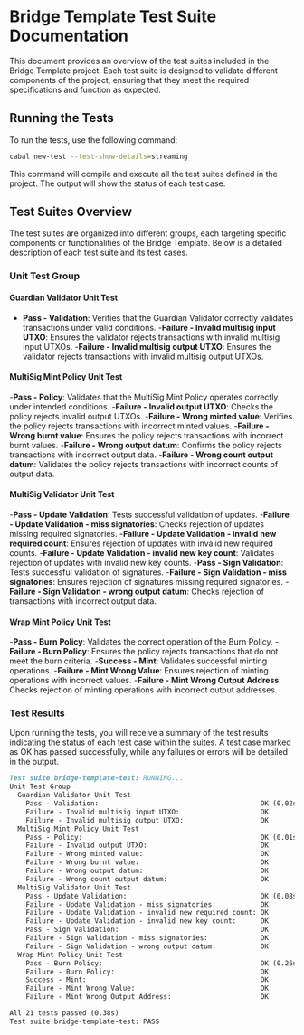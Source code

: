 # Bridge Template Test Suite Documentation

This document provides an overview of the test suites included in the Bridge Template project. Each test suite is designed to validate different components of the project, ensuring that they meet the required specifications and function as expected.

## Running the Tests

To run the tests, use the following command:

```sh
cabal new-test --test-show-details=streaming
```

This command will compile and execute all the test suites defined in the project. The output will show the status of each test case.

## Test Suites Overview

The test suites are organized into different groups, each targeting specific components or functionalities of the Bridge Template. Below is a detailed description of each test suite and its test cases.

### Unit Test Group

#### Guardian Validator Unit Test

- **Pass - Validation**: Verifies that the Guardian Validator correctly validates transactions under valid conditions.
-**Failure - Invalid multisig input UTXO**: Ensures the validator rejects transactions with invalid multisig input UTXOs.
-**Failure - Invalid multisig output UTXO**: Ensures the validator rejects transactions with invalid multisig output UTXOs.

#### MultiSig Mint Policy Unit Test

-**Pass - Policy**: Validates that the MultiSig Mint Policy operates correctly under intended conditions.
-**Failure - Invalid output UTXO**: Checks the policy rejects invalid output UTXOs.
-**Failure - Wrong minted value**: Verifies the policy rejects transactions with incorrect minted values.
-**Failure - Wrong burnt value**: Ensures the policy rejects transactions with incorrect burnt values.
-**Failure - Wrong output datum**: Confirms the policy rejects transactions with incorrect output data.
-**Failure - Wrong count output datum**: Validates the policy rejects transactions with incorrect counts of output data.

#### MultiSig Validator Unit Test

-**Pass - Update Validation**: Tests successful validation of updates.
-**Failure - Update Validation - miss signatories**: Checks rejection of updates missing required signatories.
-**Failure - Update Validation - invalid new required count**: Ensures rejection of updates with invalid new required counts.
-**Failure - Update Validation - invalid new key count**: Validates rejection of updates with invalid new key counts.
-**Pass - Sign Validation**: Tests successful validation of signatures.
-**Failure - Sign Validation - miss signatories**: Ensures rejection of signatures missing required signatories.
-**Failure - Sign Validation - wrong output datum**: Checks rejection of transactions with incorrect output data.

#### Wrap Mint Policy Unit Test

-**Pass - Burn Policy**: Validates the correct operation of the Burn Policy.
-**Failure - Burn Policy**: Ensures the policy rejects transactions that do not meet the burn criteria.
-**Success - Mint**: Validates successful minting operations.
-**Failure - Mint Wrong Value**: Ensures rejection of minting operations with incorrect values.
-**Failure - Mint Wrong Output Address**: Checks rejection of minting operations with incorrect output addresses.

### Test Results

Upon running the tests, you will receive a summary of the test results indicating the status of each test case within the suites. A test case marked as OK has passed successfully, while any failures or errors will be detailed in the output.

```markdown
Test suite bridge-template-test: RUNNING...
Unit Test Group
  Guardian Validator Unit Test
    Pass - Validation:                                        OK (0.02s)
    Failure - Invalid multisig input UTXO:                    OK
    Failure - Invalid multisig output UTXO:                   OK
  MultiSig Mint Policy Unit Test
    Pass - Policy:                                            OK (0.01s)
    Failure - Invalid output UTXO:                            OK
    Failure - Wrong minted value:                             OK
    Failure - Wrong burnt value:                              OK
    Failure - Wrong output datum:                             OK
    Failure - Wrong count output datum:                       OK
  MultiSig Validator Unit Test
    Pass - Update Validation:                                 OK (0.08s)
    Failure - Update Validation - miss signatories:           OK
    Failure - Update Validation - invalid new required count: OK
    Failure - Update Validation - invalid new key count:      OK
    Pass - Sign Validation:                                   OK
    Failure - Sign Validation - miss signatories:             OK
    Failure - Sign Validation - wrong output datum:           OK
  Wrap Mint Policy Unit Test
    Pass - Burn Policy:                                       OK (0.26s)
    Failure - Burn Policy:                                    OK
    Success - Mint:                                           OK
    Failure - Mint Wrong Value:                               OK
    Failure - Mint Wrong Output Address:                      OK

All 21 tests passed (0.38s)
Test suite bridge-template-test: PASS
```
